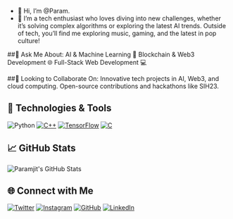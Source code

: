 - 👋 Hi, I’m @Param. 
- 👀 
  I’m a tech enthusiast who loves diving into new challenges, whether it’s solving complex algorithms or exploring the latest AI trends. Outside of tech, you’ll find me exploring music, gaming, and the latest in pop culture!

##💬 Ask Me About:
AI & Machine Learning 🧠
Blockchain & Web3 Development 🌐
Full-Stack Web Development 💻

##👯 Looking to Collaborate On:
Innovative tech projects in AI, Web3, and cloud computing.
Open-source contributions and hackathons like SIH23.
## 🚀 Technologies & Tools
![Python](https://img.shields.io/badge/Python-3776AB?style=flat&logo=python&logoColor=white)
[![C++](https://img.shields.io/badge/C++-00599C?style=flat&logo=c%2B%2B&logoColor=white)](https://isocpp.org/)
[![TensorFlow](https://img.shields.io/badge/TensorFlow-FF6F00?style=flat&logo=tensorflow&logoColor=white)](https://www.tensorflow.org/)
[![C](https://img.shields.io/badge/C-A8B9CC?style=flat&logo=c&logoColor=white)](https://en.cppreference.com/w/c)



## 📈 GitHub Stats
![Paramjit's GitHub Stats](https://github-readme-stats.vercel.app/api?username=param20h&show_icons=true&theme=radical)

## 🌐 Connect with Me
[![Twitter](https://img.shields.io/badge/Twitter-1DA1F2?style=flat&logo=twitter&logoColor=white)](https://x.com/param20h)
[![Instagram](https://img.shields.io/badge/Instagram-E4405F?style=flat&logo=instagram&logoColor=white)](https://www.instagram.com/param.060)
[![GitHub](https://img.shields.io/badge/GitHub-181717?style=flat&logo=github&logoColor=white)](https://github.com/param20h)
[![LinkedIn](https://img.shields.io/badge/LinkedIn-0077B5?style=flat&logo=linkedin&logoColor=white)](https://www.linkedin.com/in/param20h)

